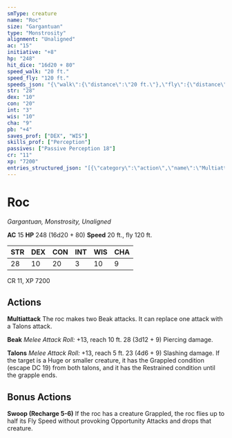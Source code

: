 ```yaml
---
smType: creature
name: "Roc"
size: "Gargantuan"
type: "Monstrosity"
alignment: "Unaligned"
ac: "15"
initiative: "+8"
hp: "248"
hit_dice: "16d20 + 80"
speed_walk: "20 ft."
speed_fly: "120 ft."
speeds_json: "{\"walk\":{\"distance\":\"20 ft.\"},\"fly\":{\"distance\":\"120 ft.\"}}"
str: "28"
dex: "10"
con: "20"
int: "3"
wis: "10"
cha: "9"
pb: "+4"
saves_prof: ["DEX", "WIS"]
skills_prof: ["Perception"]
passives: ["Passive Perception 18"]
cr: "11"
xp: "7200"
entries_structured_json: "[{\"category\":\"action\",\"name\":\"Multiattack\",\"text\":\"The roc makes two Beak attacks. It can replace one attack with a Talons attack.\"},{\"category\":\"action\",\"name\":\"Beak\",\"text\":\"*Melee Attack Roll:* +13, reach 10 ft. 28 (3d12 + 9) Piercing damage.\",\"kind\":\"Melee Attack Roll\",\"to_hit\":\"+13\",\"range\":\"10 ft\",\"damage\":\"28 (3d12 + 9) Piercing\"},{\"category\":\"action\",\"name\":\"Talons\",\"text\":\"*Melee Attack Roll:* +13, reach 5 ft. 23 (4d6 + 9) Slashing damage. If the target is a Huge or smaller creature, it has the Grappled condition (escape DC 19) from both talons, and it has the Restrained condition until the grapple ends.\",\"kind\":\"Melee Attack Roll\",\"to_hit\":\"+13\",\"range\":\"5 ft\",\"damage\":\"23 (4d6 + 9) Slashing\"},{\"category\":\"bonus\",\"name\":\"Swoop\",\"recharge\":\"Recharge 5-6\",\"text\":\"If the roc has a creature Grappled, the roc flies up to half its Fly Speed without provoking Opportunity Attacks and drops that creature.\"}]"
---
```


# Roc
*Gargantuan, Monstrosity, Unaligned*

**AC** 15
**HP** 248 (16d20 + 80)
**Speed** 20 ft., fly 120 ft.

| STR | DEX | CON | INT | WIS | CHA |
| --- | --- | --- | --- | --- | --- |
| 28 | 10 | 20 | 3 | 10 | 9 |

CR 11, XP 7200

## Actions

**Multiattack**
The roc makes two Beak attacks. It can replace one attack with a Talons attack.

**Beak**
*Melee Attack Roll:* +13, reach 10 ft. 28 (3d12 + 9) Piercing damage.

**Talons**
*Melee Attack Roll:* +13, reach 5 ft. 23 (4d6 + 9) Slashing damage. If the target is a Huge or smaller creature, it has the Grappled condition (escape DC 19) from both talons, and it has the Restrained condition until the grapple ends.

## Bonus Actions

**Swoop (Recharge 5-6)**
If the roc has a creature Grappled, the roc flies up to half its Fly Speed without provoking Opportunity Attacks and drops that creature.
